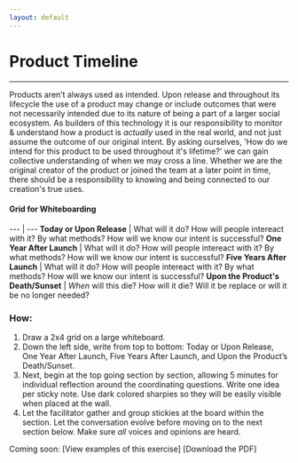 ```yaml
---
layout: default
---
```


# Product Timeline

* * *

Products aren’t always used as intended. Upon release and throughout its lifecycle the use of a product may change or include outcomes that were not necessarily intended due to its nature of being a part of a larger social ecosystem. As builders of this technology it is our responsibility to monitor & understand how a product is *actually* used in the real world, and not just assume the outcome of our original intent. By asking ourselves, 'How do we intend for this product to be used throughout it's lifetime?' we can gain collective understanding of when we may cross a line. Whether we are the original creator of the product or joined the team at a later point in time, there should be a responsibility to knowing and being connected to our creation's true uses.

#### Grid for Whiteboarding 

--- | --- 
**Today or Upon Release** | What will it do? How will people intereact with it? By what methods? How will we know our intent is successful?
**One Year After Launch** | What will it do? How will people intereact with it? By what methods? How will we know our intent is successful?
**Five Years After Launch** | What will it do? How will people intereact with it? By what methods? How will we know our intent is successful?
**Upon the Product's Death/Sunset** | *When* will this die? How will it die? Will it be replace or will it be no longer needed?

### How: 
1. Draw a 2x4 grid on a large whiteboard. 
2. Down the left side, write from top to bottom: Today or Upon Release, One Year After Launch, Five Years After Launch, and Upon the Product’s Death/Sunset. 
3. Next, begin at the top going section by section, allowing 5 minutes for individual reflection around the coordinating questions. Write one idea per sticky note.  Use dark colored sharpies so they will be easily visible when placed at the wall. 
4. Let the facilitator gather and group stickies at the board within the section. Let the conversation evolve before moving on to the next section below. Make sure _all_ voices and opinions are heard.


Coming soon:
[View examples of this exercise]
[Download the PDF]